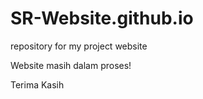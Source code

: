 # SR-Website.github.io
repository for my project website

Website masih dalam proses!

Terima Kasih
